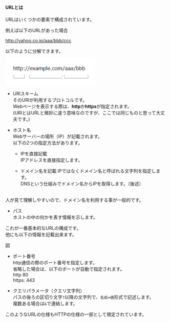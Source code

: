 #### URLとは  
URLはいくつかの要素で構成されています。  

例えば以下のURLがあった場合  

http://yahoo.co.jp/aaa/bbb/ccc  

以下のように分解できます。  

<img src="画像/URLの構成要素_1.png" style="width:280px;">

- URIスキーム  
そのURIが利用するプロトコルです。  
Webページを表示する際は、**http**か**https**が指定されます。  
(URIとはURLと微妙に違う意味なのですが、ここでは同じものと思って大丈夫です。)  

- ホスト名  
Webサーバーの場所（IP）が記載されます。  
以下の2つの指定方法があります。  
  - IPを直接記載  
  IPアドレスを直接指定します。   

  - ドメイン名を記載
IPではなくドメイン名と呼ばれる文字列を指定します。  
DNSという仕組みでドメイン名からIPを取得します。（後述）  
<br/>
人が見て理解しやすいので、ドメイン名を利用する事が一般的です。    

- パス  
ホストの中の何かを表す情報を示します。  

これが一番基本的なURLの構成です。  
他にも以下の情報を記載出来ます。  

図  

- ポート番号  
http通信の際のポート番号を指定します。  
省略した場合は、以下のポートが自動で指定されます。  
http 80  
https: 443  

- クエリパラメータ（クエリ文字列）  
パスの後ろの区切り文字`?`以降の文字列で、`名前=値`形式で記述します。  
複数ある場合は`&`で連結します。  

このようなURLの仕様もHTTPの仕様の一部として規定されています。  
